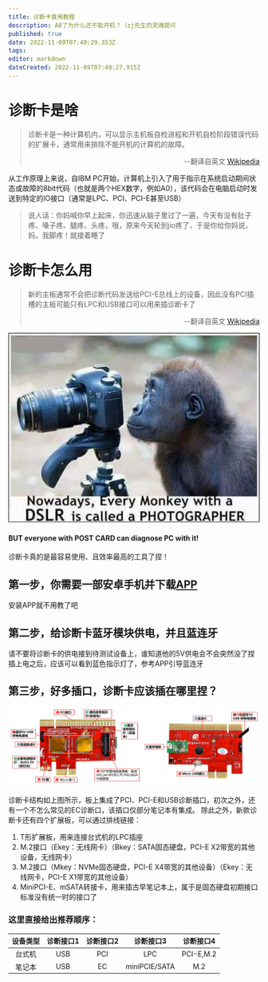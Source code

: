 ```yaml
---
title: 诊断卡食用教程
description: A0了为什么还不能开机？（zj先生的灵魂提问
published: true
date: 2022-11-09T07:49:29.353Z
tags: 
editor: markdown
dateCreated: 2022-11-09T07:49:27.915Z
---
```


# 诊断卡是啥
> 诊断卡是一种计算机内，可以显示主机板自检进程和开机自检阶段错误代码的扩展卡，通常用来排除不能开机的计算机的故障。 
> <p align="right">--翻译自英文 <a href="https://en.wikipedia.org/wiki/POST_card/">Wikipedia</a> </p>

从工作原理上来说，自IBM PC开始，计算机上引入了用于指示在系统启动期间状态或故障的8bit代码（也就是两个HEX数字，例如A0），该代码会在电脑启动时发送到特定的IO接口（通常是LPC、PCI、PCI-E甚至USB）  

> 说人话：你妈喊你早上起床，你迅速从脑子里过了一遍，今天有没有肚子疼、嗓子疼、腿疼、头疼，哦，原来今天轮到jio疼了，于是你给你妈说，妈，我脚疼！就接着睡了

# 诊断卡怎么用
> 新的主板通常不会把诊断代码发送给PCI-E总线上的设备，因此没有PCI插槽的主板可能只有LPC和USB接口可以用来插诊断卡了 
> <p align="right">--翻译自英文 <a href="https://en.wikipedia.org/wiki/POST_card/">Wikipedia</a> </p>

![noteverymonkeyisphotographer.jpg](/manual/img/monkeywithdlsr.jpg)

#### BUT everyone with POST CARD can diagnose PC with it!

诊断卡真的是最容易使用、且效率最高的工具了捏！

## 第一步，你需要一部安卓手机并下载[APP](http://nas.kjfwd.com:31200/sharing/nrdO5IuJ2)  

安装APP就不用教了吧

## 第二步，给诊断卡蓝牙模块供电，并且蓝连牙

请不要将诊断卡的供电接到待测试设备上，谁知道他的5V供电会不会突然没了捏
插上电之后，应该可以看到蓝色指示灯了，参考APP引导蓝连牙  

## 第三步，好多插口，诊断卡应该插在哪里捏？

![postcard.jpg](/manual/img/postcard.jpg)

诊断卡结构如上图所示，板上集成了PCI、PCI-E和USB诊断插口，初次之外，还有一个不怎么常见的EC诊断口，该插口仅部分笔记本有集成。
除此之外，新款诊断卡还有四个扩展板，可以通过排线链接：
1. T形扩展板，用来连接台式机的LPC插座
2. M.2接口（Ekey：无线网卡）（Bkey：SATA固态硬盘，PCI-E X2带宽的其他设备，无线网卡）
3. M.2接口（Mkey：NVMe固态硬盘，PCI-E X4带宽的其他设备）（Ekey：无线网卡，PCI-E X1带宽的其他设备）
4. MiniPCI-E、mSATA转接卡，用来插古早笔记本上，属于是固态硬盘初期接口标准没有统一时的接口了

### 这里直接给出推荐顺序：

|   设备类型  |  诊断接口1  |  诊断接口2  |  诊断接口3  |  诊断接口4  |  
| :----: | :----: | :----: | :----: | :----: |
| 台式机  | USB |  PCI |  LPC |  PCI-E,M.2  |   
| 笔记本 | USB |  EC |  miniPCIE/SATA  |  M.2  |   

